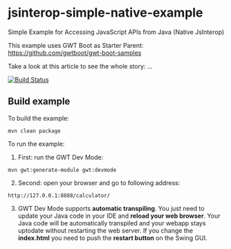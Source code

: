 # jsinterop-simple-native-example
Simple Example for Accessing JavaScript APIs from Java (Native JsInterop)

This example uses GWT Boot as Starter Parent: https://github.com/gwtboot/gwt-boot-samples

Take a look at this article to see the whole story: ...

[![Build Status](https://travis-ci.com/lofidewanto/jsinterop-simple-native-example.svg?branch=master)](https://travis-ci.com/lofidewanto/jsinterop-simple-native-example)

## Build example
To build the example:
```
mvn clean package
```

To run the example:
1. First: run the GWT Dev Mode: 
```
mvn gwt:generate-module gwt:devmode
```
2. Second: open your browser and go to following address:
```
http://127.0.0.1:8888/calculator/
```
3. GWT Dev Mode supports **automatic transpiling**. You just need to update your Java code in your IDE and **reload your web browser**. Your Java code will be automatically transpiled and your webapp stays uptodate without restarting the web server. If you change the **index.html** you need to push the **restart button** on the Swing GUI.
